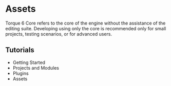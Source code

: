 # Assets

Torque 6 Core refers to the core of the engine without the assistance of the editing suite. Developing using only the core is recommended only for small projects, testing scenarios, or for advanced users.

## Tutorials

* Getting Started
* Projects and Modules
* Plugins
* Assets